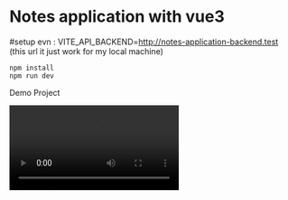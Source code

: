 # Notes application with vue3

#setup
evn : VITE_API_BACKEND=http://notes-application-backend.test (this url it just work for my local machine)

    npm install
    npm run dev

Demo Project

<video controls src="Record_2025_08_29_11_22_12_157.mp4" title="Title"></video>
